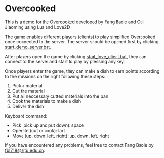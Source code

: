 # Overcooked
This is a demo for the Overcooked developed by Fang Baole and Cui Jiaoming using Lua and Love2D.

The game enables different players (clients) to play simplified Overcooked once connected to the server. The server should be opened first by clicking [start_demo_server.bat](https://gitlab.corp.sdo.com/demo-for-overcooked/demo/-/blob/master/start_demo_server.bat).

After players open the game by clicking [start_love_client.bat](https://gitlab.corp.sdo.com/demo-for-overcooked/demo/-/blob/master/start_love_client.bat), they can connect to the server and start to play by pressing any key.

Once players enter the game, they can make a dish to earn points according to the missions on the right following these steps:
1. Pick a material
2. Cut the material
3. Put all neccessary cutted materials into the pan
4. Cook the materials to make a dish
5. Deliver the dish

Keyboard command:
- Pick (pick up and put down): space
- Operate (cut or cook): lart
- Move (up, down, left, right): up, down, left, right

If you have encountered any problems, feel free to contact Fang Baole by fbl718@sjtu.edu.cn.